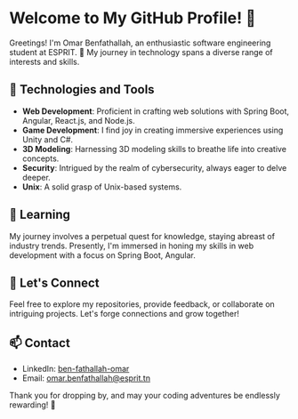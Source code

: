 # Welcome to My GitHub Profile! 👋

Greetings! I'm Omar Benfathallah, an enthusiastic software engineering student at ESPRIT. 🚀 My journey in technology spans a diverse range of interests and skills.

## 🔧 Technologies and Tools

- **Web Development**: Proficient in crafting web solutions with Spring Boot, Angular, React.js, and Node.js.
- **Game Development**: I find joy in creating immersive experiences using Unity and C#.
- **3D Modeling**: Harnessing 3D modeling skills to breathe life into creative concepts.
- **Security**: Intrigued by the realm of cybersecurity, always eager to delve deeper.
- **Unix**: A solid grasp of Unix-based systems.

## 🌱 Learning

My journey involves a perpetual quest for knowledge, staying abreast of industry trends. Presently, I'm immersed in honing my skills in web development with a focus on Spring Boot, Angular.

## 🤝 Let's Connect

Feel free to explore my repositories, provide feedback, or collaborate on intriguing projects. Let's forge connections and grow together!

## 📫 Contact

- LinkedIn: [ben-fathallah-omar](https://www.linkedin.com/in/ben-fathallah-omar/)
- Email: omar.benfathallah@esprit.tn

Thank you for dropping by, and may your coding adventures be endlessly rewarding! 🚀
